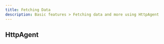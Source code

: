 ```yaml
---
title: Fetching Data
description: Basic features > Fetching data and more using HttpAgent
---
```


## HttpAgent
